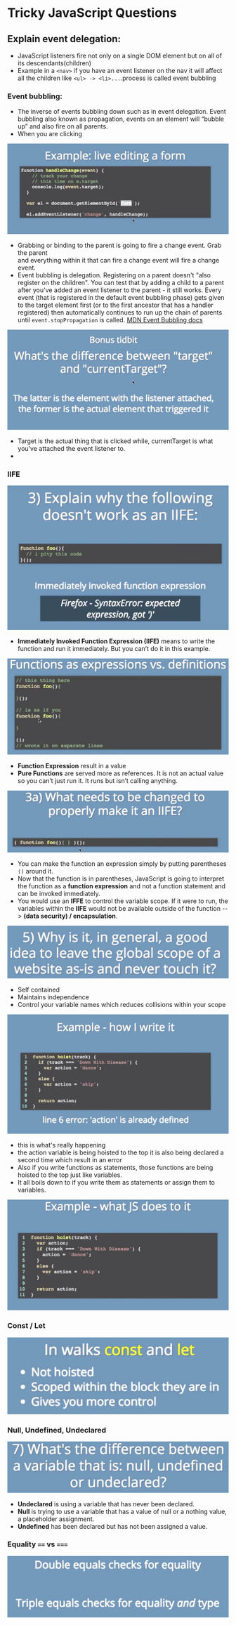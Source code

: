 # Tricky JavaScript Questions

## Explain event delegation:

- JavaScript listeners fire not only on a single DOM element but on all of its descendants(children)
- Example in a `<nav>` if you have an event listener on the nav it will affect all the children like `<ul> -> <li>...`.process is called event bubbling

### Event bubbling:

- The inverse of events bubbling down such as in event delegation. Event bubbling also known as propagation, events on an element will “bubble up” and also fire on all parents.
- When you are clicking

![alt text](./event-bubbling.png)

- Grabbing or binding to the parent is going to fire a change event. Grab the parent <form> and everything within it that can fire a change event will fire a change event.
- Event bubbling is delegation. Registering on a parent doesn't "also register on the children". You can test that by adding a child to a parent after you've added an event listener to the parent - it still works. Every event (that is registered in the default event bubbling phase) gets given to the target element first (or to the first ancestor that has a handler registered) then automatically continues to run up the chain of parents until `event.stopPropagation` is called. [MDN Event Bubbling docs](https://developer.mozilla.org/en-US/docs/Learn/JavaScript/Building_blocks/Events#Event_bubbling_and_capture)

![alt text](./target-currentTarget.png)

- Target is the actual thing that is clicked while, currentTarget is what you’ve attached the event listener to.
-

### IIFE

![alt text](./IIFE.png)

- **Immediately Invoked Function Expression (IIFE)** means to write the function and run it immediately. But you can’t do it in this example.

![alt text](./expressions-definitions.png)

- **Function Expression** result in a value
- **Pure Functions** are served more as references. It is not an actual value so you can’t just run it. It runs but isn’t calling anything.

![alt text](./IIFE-2.png)

- You can make the function an expression simply by putting parentheses `()` around it.
- Now that the function is in parentheses, JavaScript is going to interpret the function as a **function expression** and not a function statement and can be invoked immediately.
- You would use an **IFFE** to control the variable scope. If it were to run, the variables within the **IIFE** would not be available outside of the function --> **(data security) / encapsulation**.

![alt text](./global-scope.png)

- Self contained
- Maintains independence
- Control your variable names which reduces collisions within your scope

![alt text](./hoisting-2.png)

- this is what's really happening
- the action variable is being hoisted to the top it is also being declared a second time which result in an error
- Also if you write functions as statements, those functions are being hoisted to the top just like variables.
- It all boils down to if you write them as statements or assign them to variables.

![alt text](./hoisting-3.png)

### Const / Let

![alt text](./const-let.png)

### Null, Undefined, Undeclared

![alt text](./null-undefined.png)

- **Undeclared** is using a variable that has never been declared.
- **Null** is trying to use a variable that has a value of null or a nothing value, a placeholder assignment.
- **Undefined** has been declared but has not been assigned a value.

### Equality `==` vs `===`

![alt text](./equality.png)
